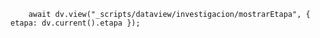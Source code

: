 ```dataviewjs
	await dv.view("_scripts/dataview/investigacion/mostrarEtapa", { etapa: dv.current().etapa });
```
